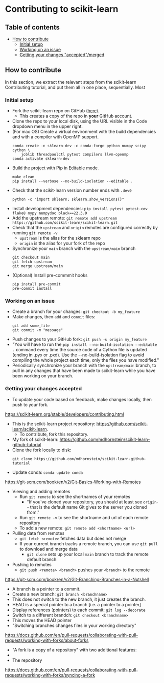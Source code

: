 # Contributing to scikit-learn 

## Table of contents 
* [How to contribute](#how-to-contribute)
   * [Initial setup](#initial-setup) 
   * [Working on an issue](#working-on-an-issue)
   * [Getting your changes "accepted"/merged](#getting-your-changes-accepted)

## How to contribute 

In this section, we extract the relevant steps from the scikit-learn Contributing tutorial, and put them all in one place, sequentially. Most 

### Initial setup 
* Fork the scikit-learn repo on GitHub ([here](https://github.com/scikit-learn/scikit-learn)). 
    * This creates a copy of the repo in **your** GitHub account. 
* Clone the repo to your local disk, using the URL visible in the Code dropdown menu in the upper right. 
* (For mac OS) Create a virtual environment with the build dependencies and with a compiler with OpenMP support. 
    ```
    conda create -n sklearn-dev -c conda-forge python numpy scipy cython \
        joblib threadpoolctl pytest compilers llvm-openmp
    conda activate sklearn-dev
    ```
* Build the project with Pip in Editable mode. 
   ```
   make clean
   pip install --verbose --no-build-isolation --editable .
   ```
* Check that the scikit-learn version number ends with `.dev0` 
   ```
   python -c "import sklearn; sklearn.show_versions()"
   ```
* Install development dependencies: `pip install pytest pytest-cov flake8 mypy numpydoc black==22.3.0`
* Add the upstream remote: `git remote add upstream https://github.com/scikit-learn/scikit-learn.git` 
* Check that the `upstream` and `origin` remotes are configured correctly by running `git remote -v` 
   * `upstream` is the alias for the sklearn repo 
   * `origin` is the alias for your fork of the repo 
* Synchronize your `main` branch with the `upstream/main` branch
   ```
   git checkout main 
   git fetch upstream 
   git merge upstream/main 
   ```
* (Optional) Install pre-commmit hooks
   ```
   pip install pre-commit 
   pre-commit install 
   ```

### Working on an issue 
* Create a branch for your changes: `git checkout -b my_feature` 
* Make changes, then `add` and `commit` files: 
   ```
   git add some_file 
   git commit -m "message" 
   ```
* Push changes to your GitHub fork: `git push -u origin my_feature` 
* "You will have to run the `pip install --no-build-isolation --editable .` command every time the source code of a Cython file is updated (ending in .pyx or .pxd). Use the --no-build-isolation flag to avoid compiling the whole project each time, only the files you have modified." 
* Periodically synchronize your branch with the `upstream/main` branch, to pull in any changes that have been made to scikit-learn while you have been working on your branch. 

### Getting your changes accepted

* To update your code based on feedback, make changes locally, then push to your fork. 


https://scikit-learn.org/stable/developers/contributing.html

* This is the scikit-learn project repository: https://github.com/scikit-learn/scikit-learn.
   * To contribute, fork this repository. 
* My fork of scikit-learn: https://github.com/mdhornstein/scikit-learn-github-tutorial
* Clone the fork locally to disk: 
   ```
   git clone https://github.com/mdhornstein/scikit-learn-github-tutorial
   ```
* Update conda: `conda update conda`

https://git-scm.com/book/en/v2/Git-Basics-Working-with-Remotes
* Viewing and adding remotes
  * Run `git remote` to see the shortnames of your remotes
    * "If you've cloned your repository, you should at least see `origin`-- that is the default name Git gives to the server you cloned from." 
  * Run `git remote -v` to see the shortname and url of each remote repository 
  * To add a new remote: `git remote add <shortname> <url>` 
* Pulling data from remotes 
  * `git fetch <remote>` fetches data but does not merge 
  * If your current branch tracks a remote branch, you can use `git pull` to download and merge data 
    * `git clone` sets up your local `main` branch to track the remote default branch 
* Pushing to remotes 
  * `git push <remote> <branch>` pushes your `<branch>` to the remote 

https://git-scm.com/book/en/v2/Git-Branching-Branches-in-a-Nutshell
* A branch is a pointer to a commit. 
* Create a new branch: `git branch <branchname>` 
 * This does not switch to the new branch, it just creates the branch. 
* HEAD is a special pointer to a branch [i.e. a pointer to a pointer] 
* Display references (pointers) to each commit: `git log --decorate` 
* Switch to a different brandch: `git checkout <branchname>` 
 * This moves the HEAD pointer 
* "Switching branches changes files in your working directory" 


https://docs.github.com/en/pull-requests/collaborating-with-pull-requests/working-with-forks/about-forks
* "A fork is a copy of a repository" with two additional features: 
 * 
* The repository 

https://docs.github.com/en/pull-requests/collaborating-with-pull-requests/working-with-forks/syncing-a-fork
